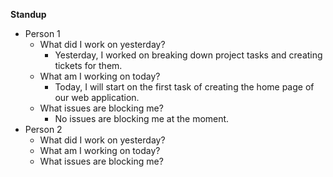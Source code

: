 **Standup**
- Person 1
  - What did I work on yesterday?
    - Yesterday, I worked on breaking down project tasks and creating tickets for them.
  - What am I working on today?
    - Today, I will start on the first task of creating the home page of our web application.
  - What issues are blocking me?
    - No issues are blocking me at the moment.
- Person 2
  - What did I work on yesterday?
  - What am I working on today?
  - What issues are blocking me?